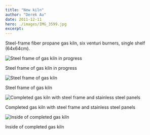 ```yaml
---
title: "New kiln"
author: "Derek Au"
date: 2011-12-11
hero: ./images/IMG_3599.jpg
excerpt: 
---
```


Steel-frame fiber propane gas kiln, six venturi burners, single shelf (64x64cm).

![Steel frame of gas kiln in progress](images/IMG_3587.jpg)

Steel frame of gas kiln in progress

![Steel frame of gas kiln](images/IMG_3593.jpg)

Steel frame of gas kiln

![Completed gas kiln with steel frame and stainless steel panels](images/IMG_3599.jpg)

Completed gas kiln with steel frame and stainless steel panels

![Inside of completed gas kiln](images/IMG_3603.jpg)

Inside of completed gas kiln
